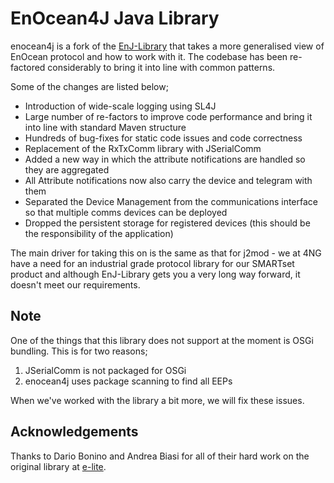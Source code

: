 # EnOcean4J Java Library
enocean4j is a fork of the [EnJ-Library](https://github.com/dog-gateway/enj-library) that takes a more generalised view of EnOcean protocol and how to work with it.
The codebase has been re-factored considerably to bring it into line with common patterns.

Some of the changes are listed below;

* Introduction of wide-scale logging using SL4J
* Large number of re-factors to improve code performance and bring it into line with standard Maven structure
* Hundreds of bug-fixes for static code issues and code correctness
* Replacement of the RxTxComm library with JSerialComm
* Added a new way in which the attribute notifications are handled so they are aggregated
* All Attribute notifications now also carry the device and telegram with them
* Separated the Device Management from the communications interface so that multiple comms devices can be deployed
* Dropped the persistent storage for registered devices (this should be the responsibility of the application)

The main driver for taking this on is the same as that for j2mod - we at 4NG have a need for an industrial grade protocol library for our SMARTset product and 
although EnJ-Library gets you a very long way forward, it doesn't meet our requirements.

## Note
One of the things that this library does not support at the moment is OSGi bundling. This is for two reasons; 

1. JSerialComm is not packaged for OSGi
2. enocean4j uses package scanning to find all EEPs

When we've worked with the library a bit more, we will fix these issues.

## Acknowledgements
Thanks to Dario Bonino and Andrea Biasi for all of their hard work on the original library at [e-lite](https://elite.polito.it/).